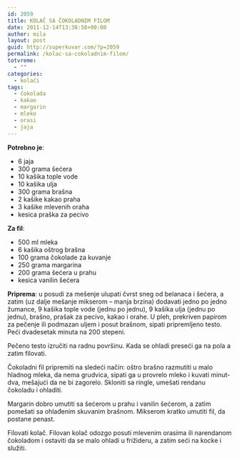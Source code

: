 ```yaml
---
id: 2059
title: KOLAČ SA ČOKOLADNIM FILOM
date: 2011-12-14T13:38:58+00:00
author: mila
layout: post
guid: http://superkuvar.com/?p=2059
permalink: /kolac-sa-cokoladnim-filom/
totvreme:
  - ""
categories:
  - kolači
tags:
  - čokolada
  - kakao
  - margarin
  - mleko
  - orasi
  - jaja
---
```

**Potrebno je**:

  * 6 jaja
  * 300 grama šećera
  * 10 kašika tople vode
  * 10 kašika ulja
  * 300 grama brašna
  * 2 kašike kakao praha
  * 3 kašike mlevenih oraha
  * kesica praška za pecivo

**Za fil**:

  * 500 ml mleka
  * 6 kašika oštrog brašna
  * 100 grama čokolade za kuvanje
  * 250 grama margarina
  * 200 grama šećera u prahu
  * kesica vanilin šećera

**Priprema**: u posudi za mešenje ulupati čvrst sneg od belanaca i šećera, a zatim (uz dalje mešanje mikserom – manja brzina) dodavati jedno po jedno žumance, 9 kašika tople vode (jednu po jednu), 9 kašika ulja (jednu po jednu), brašno, prašak za pecivo, kakao i orahe. U pleh, prekriven papirom za pečenje ili podmazan uljem i posut brašnom, sipati pripremljeno testo. Peći dvadesetak minuta na 200 stepeni.

Pečeno testo izručiti na radnu površinu. Kada se ohladi preseći ga na pola a zatim filovati.

Čokoladni fil pripremiti na sledeći način: oštro brašno razmutiti u malo hladnog mleka, da nema grudvica, sipati ga u provrelo mleko i kuvati minut-dva, mešajući da ne bi zagorelo. Skloniti sa ringle, umešati rendanu čokoladu i ohladiti.

Margarin dobro umutiti sa šećerom u prahu i vanilin šećerom, a zatim pomešati sa ohlađenim skuvanim brašnom. Mikserom kratko umutiti fil, da postane penast.

Filovati kolač. Filovan kolač odozgo posuti mlevenim orasima ili narendanom čokoladom i ostaviti da se malo ohladi u frižideru, a zatim seći na kocke i služiti.